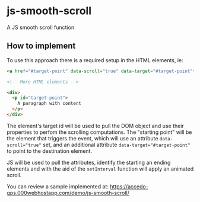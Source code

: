 # js-smooth-scroll
A JS smooth scroll function

## How to implement

To use this approach there is a required setup in the HTML elements, ie:

```html
<a href="#target-point" data-scroll="true" data-target="#target-point">Go to target</a>

<!-- More HTML elements -->

<div>
  <p id="target-point">
    A paragraph with content
  </p>
</div>
```
The element's target id will be used to pull the DOM object and use their properties to perfom the scrolling computations. The "starting point" will be the element that triggers the event, which will use an attribute <code>data-scroll="true"</code> set, and an additional attribute <code>data-target="#target-point"</code> to point to the destination element.

JS will be used to pull the attributes, identify the starting an ending elements and with the aid of the <code>setInterval</code> function will apply an animated scroll.

You can review a sample implemented at: https://accedo-gps.000webhostapp.com/demo/js-smooth-scroll/
